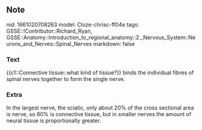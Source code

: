 ## Note
nid: 1661020708263
model: Cloze-chrisc-ff04e
tags: GSSE::!Contributor::Richard_Ryan, GSSE::Anatomy::Introduction_to_regional_anatomy::2._Nervous_System::Neurons_and_Nerves::Spinal_Nerves
markdown: false

### Text
<div class="toggle">
  {{c1::Connective tissue::what kind of tissue?}} binds the
  individual fibres of spinal nerves together to form the single
  nerve.
</div>

### Extra
<p id="a94156a4-a2c4-4ac4-b030-32c031ecb512" class="">In the
largest nerve, the sciatic, only about 20% of the cross sectional
area is nerve, so 80% is connective tissue, but in smaller nerves
the amount of neural tissue is proportionally greater.
